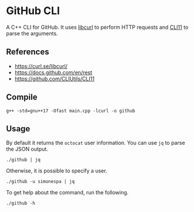 # GitHub CLI

A C++ CLI for GitHub. It uses [libcurl](https://curl.se/libcurl/) to perform HTTP requests and [CLI11](https://github.com/CLIUtils/CLI11) to parse the arguments.

## References

* https://curl.se/libcurl/
* https://docs.github.com/en/rest
* https://github.com/CLIUtils/CLI11

## Compile

```
g++ -std=gnu++17 -Ofast main.cpp -lcurl -o github
```

## Usage

By default it returns the `octocat` user information. You can use `jq` to parse the JSON output.

```
./github | jq
```

Otherwise, it is possible to specify a user.

```
./github -u simonespa | jq
```

To get help about the command, run the following.

```
./github -h
```

